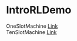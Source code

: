 # IntroRLDemo

OneSlotMachine [Link](https://replit.com/@thewangclass/ReinforcmentLearning-OneSlotMachine#src/main/java/Main.java)  
TenSlotMachine [Link](https://replit.com/@thewangclass/ReinforcementLearning-TenSlotMachine#src/main/java/Main.java)
